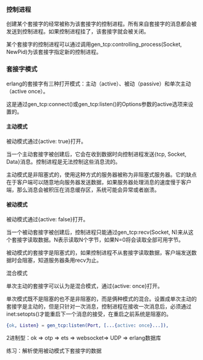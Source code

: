 ### 控制进程

创建某个套接字的经常被称为该套接字的控制进程。所有来自套接字的消息都会被发送到控制进程。如果控制进程挂了，该套接字就会被关闭。

某个套接字的控制进程可以通过调用gen_tcp:controlling_process(Socket, NewPid)为该套接字指定新的控制进程。



### 套接字模式

erlang的套接字有三种打开模式：主动（active）、被动（passive）和单次主动（active once）。

这是通过gen_tcp:connect()或gen_tcp:listen()的Options参数的active选项来设置的。



#### 主动模式

被动模式通过{active: true}打开。

当一个主动套接字被创建后，它会在收到数据时向控制进程发送{tcp, Socket, Data}消息。控制进程是无法控制这些消息流的。

主动模式是非阻塞式的，使用这种方式的服务器被称为非阻塞式服务器。它的缺点在于客户端可以随意地向服务器发送数据，如果服务器处理消息的速度慢于客户端，那么消息会被积压在消息缓存区，系统可能会异常或者崩溃。



#### 被动模式

被动模式通过{active: false}打开。

当一个被动套接字被创建后，控制进程只能通过gen_tcp:recv(Socket, N)来从这个套接字读取数据。N表示读取N个字节，如果N=0将会读取全部可用字节。

被动模式的套接字是阻塞式的，如果控制进程不从套接字读取数据，客户端发送数据时会阻塞，知道服务器条用recv为止。



混合模式

单次主动的套接字可以认为是混合模式，通过{active: once}打开。

单次模式既不是阻塞的也不是非阻塞的，而是俩种模式的混合。设置成单次主动的套接字是主动的，但是只针对一次消息，控制进程在接收一次消息后，必须通过inet:setopts()才能重启下一个消息的接受，在重启之前系统是阻塞的。

```erlang
{ok, Listen} = gen_tcp:listen(Port, [...{active: once}...]),

```









2进制型：ok => otp => ets  => websocket=> UDP => erlang数据库

练习：解析使用被动模式下套接字的数据





